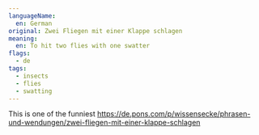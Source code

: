 ```yaml
---
languageName:
  en: German
original: Zwei Fliegen mit einer Klappe schlagen
meaning:
  en: To hit two flies with one swatter
flags:
  - de
tags:
  - insects
  - flies
  - swatting
---
```


This is one of the funniest
https://de.pons.com/p/wissensecke/phrasen-und-wendungen/zwei-fliegen-mit-einer-klappe-schlagen
